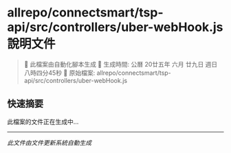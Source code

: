 # allrepo/connectsmart/tsp-api/src/controllers/uber-webHook.js 說明文件

> 🚧 此檔案由自動化腳本生成
> 📅 生成時間: 公曆 20廿五年 六月 廿九日 週日 八時四分45秒
> 📂 原始檔案: allrepo/connectsmart/tsp-api/src/controllers/uber-webHook.js

## 快速摘要
此檔案的文件正在生成中...

<!-- 實際使用時，這裡會是 Claude Code 生成的完整文件內容 -->

---
*此文件由文件更新系統自動生成*
